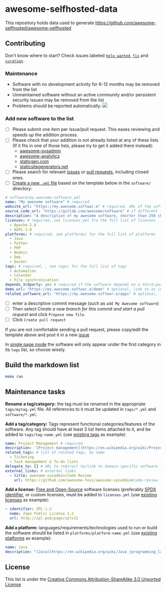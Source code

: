 # awesome-selfhosted-data

This repository holds data used to generate https://github.com/awesome-selfhosted/awesome-selfhosted

## Contributing

Don't know where to start? Check issues labeled [`help wanted`](https://github.com/awesome-selfhosted/awesome-selfhosted-data/issues?q=is%3Aissue+is%3Aopen+label%3A%22help+wanted%22), [`fix`](https://github.com/awesome-selfhosted/awesome-selfhosted-data/issues?q=is%3Aissue+is%3Aopen+label%3Afix) and [`curation`](https://github.com/awesome-selfhosted/awesome-selfhosted-data/issues?q=is%3Aissue+is%3Aopen+label%3Acuration).


### Maintenance

- Software with no development activity for 6-12 months may be removed from the list
- Unmaintained software without an active community and/or persistent security issues may be removed from the list
- Problems should be reported automatically: [![](https://github.com/awesome-selfhosted/awesome-selfhosted-data/actions/workflows/ci.yml/badge.svg)](https://github.com/awesome-selfhosted/awesome-selfhosted-data/issues/1)


### Add new software to the list

- [ ] Please submit one item per issue/pull request. This eases reviewing and speeds up the addition process.
- [ ] Please check that your addition is not already listed at any of these lists (If it fits in one of those lists, please try to get it added there instead):
  - [awesome-sysadmin](https://github.com/n1trux/awesome-sysadmin)
  - [awesome-analytics](https://github.com/onurakpolat/awesome-analytics)
  - [staticgen.com](https://www.staticgen.com/)
  - [staticsitegenerators.net](https://staticsitegenerators.net/)
- [ ] Please search for relevant [issues](https://github.com/awesome-selfhosted/awesome-selfhosted-data/issues) or [pull requests](https://github.com/awesome-selfhosted/awesome-selfhosted-data/pulls), including closed ones.
- [ ] [Create a new `.yml` file](https://github.com/nodiscc/awesome-selfhosted-data/new/master/software) based on the template below in the `software/` directory:

```yaml
# software/my-awesome-software.yml
name: "My awesome software" # required
website_url: "https://my.awesome.softwar.e" # required, URL of the software project's homepage
source_code_url: "https://gitlab.com/awesome/software" # if different from website_url, URL where the full source code of the program can be downloaded
description: "A description of my awesome software, shorter than 250 characters." # required
licenses: # required, see licenses.yml fro the full list of licenses
  - Apache-2.0
  - AGPL-3.0
platforms: # required, see platforms/ for the full list of platforms
  - Java
  - Python
  - PHP
  - Nodejs
  - Deb
  - Docker
tags: # required, , see tags/ for the full list of tags
  - Automation
  - Calendar
  - File synchronization
depends_3rdparty: yes # required if the software depends on a third-party service outside the user's control
demo_url: "https://my.awesome.softwar.e/demo" # optional, link to an interactive demo of the software
related_software_url: "https://my.awesome.softwar.e/apps" # optional, link to a list of clients/addons/plugins/apps/bots... for the software
```

- [ ] enter a descriptive commit message (such as `add My Awesome software`)
- [ ] Then select _Create a new branch for this commit and start a pull request_ and click `Propose new file`.
- [ ] Click `Create pull request`

If you are not comfortable sending a pull request, please copy/edit the template above and post it in a new [issue](https://github.com/awesome-selfhosted/awesome-selfhosted-data/issues)

In [single page mode](https://github.com/awesome-selfhosted/awesome-selfhosted) the software will only appear under the first category in its `tags` list, so choose wisely.


## Build the markdown list

```bash
make run
```

## Maintenance tasks

**Rename a tag/category:** the tag must be renamed in the appropriate `tags/mytag.yml` file. All references to it must be updated in `tags/*.yml` and `software/*.yml`.

**Add a tag/category:** Tags represent functional categories/features of the software. Any tag should have at least 3 list items attached to it, and be added to `tags/tag-name.yml` (use [existing tags](tags/) as example):

```yaml
name: Project Management # required
description: '[Project management](https://en.wikipedia.org/wiki/Project_management) is the process of leading the work of a team to achieve all project goals within the given constraints.' # required
related_tags: # list of related tags, by name
  - Ticketing
  - Task management & To-do lists
delegate_to: [] # URL to redirect to/link to domain-specific software list
external_links: # external links
  - title: awesome-sysadmin/Code Review
    url: https://github.com/awesome-foss/awesome-sysadmin#code-review
```

**Add a license:** [Free and Open-Source](https://en.wikipedia.org/wiki/Free_and_open-source_software) software licenses (preferably [SPDX identifier](https://spdx.org/licenses/), or custom licenses, must be added to `licenses.yml` (use [existing licenses](licenses.yml) as example):

```yaml
- identifier: ZPL-1.2
  name: Zope Public License 1.2
  url: http://zpl.pub/page/zplv12
```

**Add a platform:** languages/requirements/technologies used to run or build the software should be listed in `platforms/platform-name.yml` (use [existing platforms](platforms/) as example):

```yaml
name: Java
description: "[Java](https://en.wikipedia.org/wiki/Java_(programming_language)) is a high-level, class-based, object-oriented programming language that is designed to have as few implementation dependencies as possible."
```


## License

This list is under the [Creative Commons Attribution-ShareAlike 3.0 Unported License](LICENSE)

